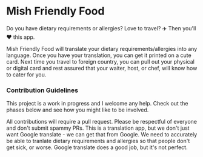 # Mish Friendly Food

Do you have dietary requirements or allergies? Love to travel? :airplane: Then you'll :heart: this app.

Mish Friendly Food will translate your dietary requirements/allergies into any language. Once you have your translation, you can get it printed on a cute card. Next time you travel to foreign country, you can pull out your physical or digital card and rest assured that your waiter, host, or chef, will know how to cater for you.

### Contribution Guidelines

This project is a work in progress and I welcome any help. Check out the phases below and see how you might like to be involved.

All contributions will require a pull request. Please be respectful of everyone and don't submit spammy PRs. This is a translation app, but we don't just want Google translate - we can get that from Google. We need to accurately be able to tranlate dietary requirements and allergies so that people don't get sick, or worse. Google translate does a  good job, but it's not perfect.

